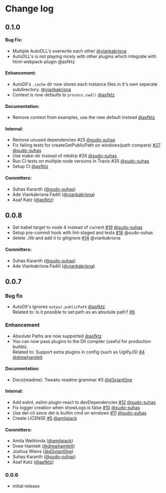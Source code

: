 # Change log

## 0.1.0

#### Bug Fix:

- Multiple AutoDLL's overwrite each other [@viankakrisna](https://github.com/viankakrisna)
- AutoDLL's is not playing nicely with other plugins which integrate with html-webpack-plugin @asfktz

#### Enhancement:
- AutoDll's `.cache` dir now stores each instance files in it's own seperate subdirectory. [@viankakrisna](https://github.com/viankakrisna)
- Context is now defaults to `process.cwd()` [@asfktz](https://github.com/asfktz)

#### Documentation:
- Remove context from examples, use the new default instead [@asfktz](https://github.com/asfktz)

#### Internal:
- Remove unused dependencies #25 [@sudo-suhas](https://github.com/sudo-suhas)
- Fix failing tests for createGetPublicPath on windows(path compare) [#27](https://github.com/asfktz/autodll-webpack-plugin/pull/27)  [@sudo-suhas](https://github.com/sudo-suhas)
- Use make-dir instead of mkdirp #26 [@sudo-suhas](https://github.com/sudo-suhas)
- Run CI tests on multiple node versions in Travis #35 [@sudo-suhas](https://github.com/sudo-suhas) 
- Setup CI [@asfktz](https://github.com/asfktz)

#### Committers:
- Suhas Karanth ([@sudo-suhas](https://github.com/sudo-suhas))
- Ade Viankakrisna Fadlil ([@viankakrisna](https://github.com/viankakrisna))
- Asaf Katz ([@asfktz](https://github.com/asfktz))


## 0.0.8
- Set babel target to node 4 instead of current [#19](https://github.com/asfktz/autodll-webpack-plugin/pull/19) [@sudo-suhas](https://github.com/sudo-suhas)
- Setup pre-commit hook with lint-staged and tests [#18](https://github.com/asfktz/autodll-webpack-plugin/pull/18) @sudo-suhas
- delete ./lib and add it to gitignore [#14](https://github.com/asfktz/autodll-webpack-plugin/pull/14) @viankakrisna

#### Committers:
- Suhas Karanth ([@sudo-suhas](https://github.com/sudo-suhas))
- Ade Viankakrisna Fadlil ([@viankakrisna](https://github.com/viankakrisna))


## 0.0.7

###  Bug fix

- AutoDll's ignores `output.publicPath` [@asfktz](https://github.com/asfktz). <br>
  Related to: Is it possible to set path as an absolute path? [#6](https://github.com/asfktz/autodll-webpack-plugin/issues/6)

### Enhancement
- Absolute Paths are now supported [@asfktz](https://github.com/asfktz)
- You can now pass plugins to the Dll compiler (useful for production builds). <br>
  Related to: Support extra plugins in config (such as UglifyJS) [#4](https://github.com/asfktz/autodll-webpack-plugin/pull/4) [@drewhamlett](https://github.com/drewhamlett)

#### Documentation:
- Docs(readme): Tweaks readme grammar #3 [@d3viant0ne](https://github.com/d3viant0ne)

#### Internal:
- Add eslint, eslint-plugin-react to devDependencies [#12](https://github.com/asfktz/autodll-webpack-plugin/pull/12) 
[@sudo-suhas](https://github.com/sudo-suhas)
- Fix logger creation when showLogs is false [#10](https://github.com/asfktz/autodll-webpack-plugin/pull/10) [@sudo-suhas](https://github.com/sudo-suhas)
- Use del-cli since del is builtin cmd on windows [#11](https://github.com/asfktz/autodll-webpack-plugin/pull/11) [@sudo-suhas](https://github.com/sudo-suhas)
- Create LICENSE [#5](https://github.com/asfktz/autodll-webpack-plugin/pull/5) [@amilajack](https://github.com/amilajack)

#### Committers:
- Amila Welihinda ([@amilajack](https://github.com/amilajack))
- Drew Hamlett ([@drewhamlett](https://github.com/drewhamlett))
- Joshua Wiens ([@d3viant0ne](https://github.com/d3viant0ne))
- Suhas Karanth ([@sudo-suhas](https://github.com/sudo-suhas))
- Asaf Katz ([@asfktz](https://github.com/asfktz))


### 0.0.6

- initial release
